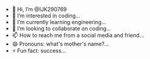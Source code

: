 - 👋 Hi, I’m @IJK290769
- 👀 I’m interested in coding...
- 🌱 I’m currently learning engineering...
- 💞️ I’m looking to collaborate on coding...
- 📫 How to reach me from a social media and friend...
- 😄 Pronouns: what's mother's name?...
- ⚡ Fun fact: success...

<!---
IJK290769/IJK290769 is a ✨ special ✨ repository because its `README.md` (this file) appears on your GitHub profile.
You can click the Preview link to take a look at your changes.
--->
